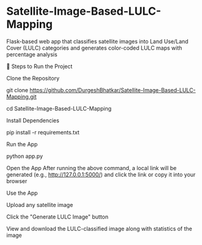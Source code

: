 # Satellite-Image-Based-LULC-Mapping
Flask-based web app that classifies satellite images into Land Use/Land Cover (LULC) categories and generates color-coded LULC maps with percentage analysis

🚀 Steps to Run the Project

Clone the Repository

 git clone https://github.com/DurgeshBhatkar/Satellite-Image-Based-LULC-Mapping.git
 
 cd Satellite-Image-Based-LULC-Mapping



Install Dependencies

 pip install -r requirements.txt



Run the App

 python app.py



Open the App
 After running the above command, a local link will be generated (e.g., http://127.0.0.1:5000/)
 and click the link or copy it into your browser

Use the App

Upload any satellite image

Click the "Generate LULC Image" button

View and download the LULC-classified image along with statistics of the image

